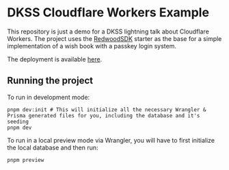 # DKSS Cloudflare Workers Example

This repository is just a demo for a DKSS lightning talk about Cloudflare Workers. The project uses the [RedwoodSDK](https://rwsdk.com/) starter as the base for a simple implementation of a wish book with a passkey login system.

The deployment is available [here](https://dkss-rwsdk-example.patrik-dvoracek.workers.dev/wishes).

## Running the project

To run in development mode:

```fish
pnpm dev:init # This will initialize all the necessary Wrangler & Prisma generated files for you, including the database and it's seeding
pnpm dev
```

To run in a local preview mode via Wrangler, you will have to first initialize the local database and then run:

```fish
pnpm preview
```
